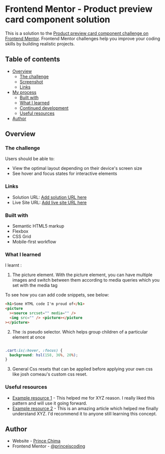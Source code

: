 # Frontend Mentor - Product preview card component solution

This is a solution to the [Product preview card component challenge on Frontend Mentor](https://www.frontendmentor.io/challenges/product-preview-card-component-GO7UmttRfa). Frontend Mentor challenges help you improve your coding skills by building realistic projects.

## Table of contents

- [Overview](#overview)
  - [The challenge](#the-challenge)
  - [Screenshot](#screenshot)
  - [Links](#links)
- [My process](#my-process)
  - [Built with](#built-with)
  - [What I learned](#what-i-learned)
  - [Continued development](#continued-development)
  - [Useful resources](#useful-resources)
- [Author](#author)

## Overview

### The challenge

Users should be able to:

- View the optimal layout depending on their device's screen size
- See hover and focus states for interactive elements

### Links

- Solution URL: [Add solution URL here](https://your-solution-url.com)
- Live Site URL: [Add live site URL here](https://your-live-site-url.com)

### Built with

- Semantic HTML5 markup
- Flexbox
- CSS Grid
- Mobile-first workflow

### What I learned

I learnt :

1. The picture element. With the picture element, you can have multiple images and switch between them according to media queries which you set with the media tag

To see how you can add code snippets, see below:

```html
<h1>Some HTML code I'm proud of</h1>
<picture
  ><source srcset="" media="" />
  <img src="" /> <picture></picture
></picture>
```

2. The :is pseudo selector. Which helps group children of a particular element at once

```html

```

```css
.cart:is(:hover, :focus) {
  background: hsl(158, 36%, 20%);
}
```

3. General Css resets that can be applied before applying your own css like josh comeau's custom css reset.

### Useful resources

- [Example resource 1](https://www.example.com) - This helped me for XYZ reason. I really liked this pattern and will use it going forward.
- [Example resource 2](https://www.example.com) - This is an amazing article which helped me finally understand XYZ. I'd recommend it to anyone still learning this concept.

## Author

- Website - [Prince Chima](https://www.your-site.com)
- Frontend Mentor - [@princeiscoding](https://www.frontendmentor.io/profile/yourusername)

```

```
